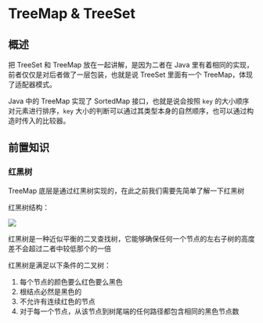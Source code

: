# TreeMap & TreeSet

## 概述

把 TreeSet 和 TreeMap 放在一起讲解，是因为二者在 Java 里有着相同的实现，前者仅仅是对后者做了一层包装，也就是说 TreeSet 里面有一个 TreeMap，体现了适配器模式。

Java 中的 TreeMap 实现了 SortedMap 接口，也就是说会按照 `key` 的大小顺序对元素进行排序，`key` 大小的判断可以通过其类型本身的自然顺序，也可以通过构造时传入的比较器。



## 前置知识

### 红黑树

TreeMap 底层是通过红黑树实现的，在此之前我们需要先简单了解一下红黑树

红黑树结构：

![](https://gitee.com/ngwingbun/picgo-image/raw/master/images/20220314223432.png)

红黑树是一种近似平衡的二叉查找树，它能够确保任何一个节点的左右子树的高度差不会超过二者中较低那个的一倍

红黑树是满足以下条件的二叉树：

1. 每个节点的颜色要么红色要么黑色
2. 根结点必然是黑色的
3. 不允许有连续红色的节点
4. 对于每一个节点，从该节点到树尾端的任何路径都包含相同的黑色节点数